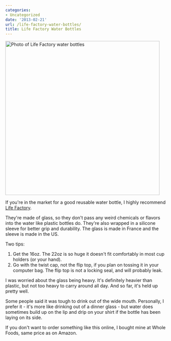 ```yaml
---
categories:
- Uncategorized
date: '2013-02-21'
url: /life-factory-water-bottles/
title: Life Factory Water Bottles
---
```


<img src="https://gomakethings.com/wp-content/uploads/2013/02/lifefactory-water-bottle.jpg" title="Photo of Life Factory water bottles" width="480" height="480" class="aligncenter img-polaroid size-full wp-image-4051" />

If you're in the market for a good reusable water bottle, I highly recommend <a href="http://www.lifefactory.com/adults/16-oz-classic.html">Life Factory</a>.

They're made of glass, so they don't pass any weird chemicals or flavors into the water like plastic bottles do. They're also wrapped in a silicone sleeve for better grip and durability. The glass is made in France and the sleeve is made in the US.
<!--more-->
Two tips:
<ol>
<li>Get the 16oz. The 22oz is so huge it doesn't fit comfortably in most cup holders (or your hand).</li>
<li>Go with the twist cap, not the flip top, if you plan on tossing it in your computer bag. The flip top is not a locking seal, and will probably leak.</li>
</ol>

I was worried about the glass being heavy. It's definitely heavier than plastic, but not too heavy to carry around all day. And so far, it's held up pretty well.

Some people said it was tough to drink out of the wide mouth. Personally, I prefer it - it's more like drinking out of a dinner glass - but water does sometimes build up on the lip and drip on your shirt if the bottle has been laying on its side.

If you don't want to order something like this online, I bought mine at Whole Foods, same price as on Amazon.